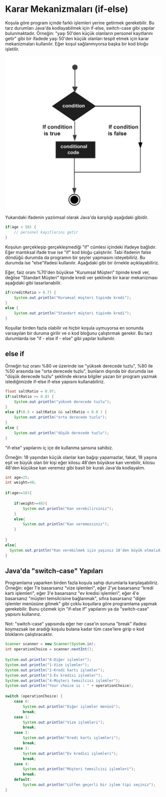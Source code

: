 # Karar Mekanizmaları (if-else)

Koşula göre program içinde farklı işlemleri yerine getirmek gerekebilir. Bu tarz durumları Java&#39;da kodlayabilmek için if-else, switch-case gibi yapılar bulunmaktadır. Örneğin: "yaşı 50&#39;den küçük olanların personel kayıtlarını getir" gibi bir ifadede yaşı 50&#39;den küçük olanları tespit etmek için karar mekanizmaları kullanılır. Eğer koşul sağlanmıyorsa başka bir kod bloğu işletilir.

![IF Else yapısı](figures/if_1.jpg)

Yukarıdaki ifadenin yazılımsal olarak Java&#39;da karşılığı aşağıdaki gibidir.

````java
if(age < 50) {
	// personel kayıtlarını getir
}
````

Koşulun gerçekleşip gerçekleşmediği "if" cümlesi içindeki ifadeye bağlıdır. Eğer mantıksal ifade true ise "if" kod bloğu çalıştırılır. Tabi ifadenin false döndüğü durumda da programın bir şeyler yapmasını isteyebiliriz. Bu durumda ise "else"ifadesi kullanılır. Aşağıdaki gibi bir örnekle açıklayabiliriz.

Eğer, faiz oranı %70&#39;den büyükse "Kurumsal Müşteri" tipinde kredi ver, değilse "Standart Müşteri" tipinde kredi ver şeklinde bir karar mekanizması aşağıdaki gibi tasarlanabilir.

````java
if(creditRatio > 0.7) {
	System.out.println("Kurumsal müşteri tipinde kredi");
}
else {
	System.out.println("Standart müşteri tipinde kredi");
}
````

Koşullar birden fazla olabilir ve hiçbir koşula uymuyorsa en sonunda varsayılan bir duruma girilir ve o kod bloğunu çalıştırmak gerekir. Bu tarz durumlarda ise "if - else if - else" gibi yapılar kullanılır.

## else if

Örneğin tuz oranı %80 ve üzerinde ise "yüksek derecede tuzlu", %80 ile %50 arasında ise "orta derecede tuzlu", bunların dışında bir durumda ise "düşük derecede tuzlu" şeklinde ekrana bilgiler yazan bir program yazmak istediğimizde if-else if-else yapısını kullanabiliriz.

````java
float saltRatio = 0.9f;
if(saltRatio >= 0.8) {
	System.out.println("yüksek derecede tuzlu");
}
else if(0.5 < saltRatio && saltRatio < 0.8 ) {
	System.out.println("orta derecede tuzlu");
}
else {
	System.out.println("düşük derecede tuzlu");
}

````

"if-else" yapılarını iç içe de kullanma şansına sahibiz.

Örneğin: 18 yaşından küçük olanlar kan bağışı yapamazlar, fakat, 18 yaşına eşit ve büyük olan bir kişi eğer kilosu 48&#39;den büyükse kan verebilir, kilosu 48&#39;den küçükse kan veremez gibi basit bir kuralı Java&#39;da kodlayalım.

````java
int age=25;    
int weight=48;

if(age>=18){  

    if(weight>=48){    
        System.out.println("Kan verebilirsiniz");    
    } 
    else{  
        System.out.println("Kan veremezsiniz");    
    }  

} 
else{  
  System.out.println("Kan verebilmek için yaşınız 18'den büyük olmalıdır.");  
} 

````



## Java&#39;da "switch-case" Yapıları

Programlama yaparken birden fazla koşula sahip durumlarla karşılaşabiliriz. Örneğin: eğer 1&#39;e basarsanız "vize işlemleri", eğer 2&#39;ye basarsanız "kredi kartı işlemleri", eğer 3&#39;e basarsanız "ev kredisi işlemleri", eğer 4&#39;e basarsanız "müşteri temsilcisine bağlanmak", sıfıra basarsanız "diğer işlemler menüsüne gitmek" gibi çoklu koşullara göre programlama yapmak gerekebilir. Bunu çözmek için "if-else if" yapılarını ya da "switch-case" yapısını kullanırız.

Not: "switch-case" yapısında eğer her case&#39;in sonuna "break" ifadesi koymazsak ise aradığı koşulu bulana kadar tüm case&#39;lere girip o kod bloklarını çalıştıracaktır.

````java
Scanner scanner = new Scanner(System.in);
int operationChoice = scanner.nextInt();

System.out.println("0-Diğer işlemler");
System.out.println("1-Vize işlemler");
System.out.println("2-Kredi kartı işlemler");
System.out.println("3-Ev kredisi işlemler");
System.out.println("4-Müşteri temsilcisi işlemler");
System.out.println("Your choice is : " + operationChoice);

switch (operationChoice) {
	case 0:
		System.out.println("Diğer işlemler menüsü");
		break;
	case 1:
		System.out.println("Vize işlemleri");
		break;
	case 2:
		System.out.println("Kredi kartı işlemleri");
		break;
	case 3:
		System.out.println("Ev kredisi işlemleri");
		break;
	case 4:
		System.out.println("Müşteri temsilcisi işlemleri");
		break;
	default:
		System.out.println("Lütfen geçerli bir işlem tipi seçiniz");
}

````

